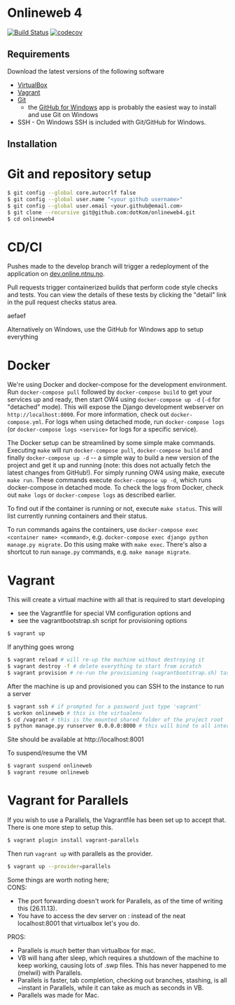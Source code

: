 Onlineweb 4
==========
[![Build Status](https://ci.online.ntnu.no/api/badges/dotKom/onlineweb4/status.svg)](https://ci.online.ntnu.no/dotKom/onlineweb4) [![codecov](https://codecov.io/gh/dotKom/onlineweb4/branch/develop/graph/badge.svg)](https://codecov.io/gh/dotKom/onlineweb4)


Requirements
------------

Download the latest versions of the following software

* [VirtualBox](https://www.virtualbox.org/wiki/Downloads)
* [Vagrant](https://www.vagrantup.com/downloads.html)
* [Git](http://git-scm.com)
    * the [GitHub for Windows](http://windows.github.com/) app is probably the easiest way to install and use Git on Windows
* SSH - On Windows SSH is included with Git/GitHub for Windows.

Installation
------------

# Git and repository setup
```bash
$ git config --global core.autocrlf false
$ git config --global user.name "<your github username>"
$ git config --global user.email <your.github@email.com>
$ git clone --recursive git@github.com:dotKom/onlineweb4.git
$ cd onlineweb4
```


CD/CI
=======

Pushes made to the develop branch will trigger a redeployment of the application on [dev.online.ntnu.no](https://dev.online.ntnu.no).

Pull requests trigger containerized builds that perform code style checks and tests. You can view the details of these tests by clicking the "detail" link in the pull request checks status area.

aefaef

Alternatively on Windows, use the GitHub for Windows app to setup everything

Docker
======

We're using Docker and docker-compose for the development environment. Run `docker-compose pull` followed by `docker-compose build` to get your services up and ready, then start OW4 using `docker-compose up -d` (`-d` for "detached" mode). This will expose the Django development webserver on `http://localhost:8000`. For more information, check out `docker-compose.yml`. For logs when using detached mode, run `docker-compose logs` (or `docker-compose logs <service>` for logs for a specific service).

The Docker setup can be streamlined by some simple make commands. Executing `make` will run `docker-compose pull`, `docker-compose build` and finally `docker-compose up -d` -- a simple way to build a new version of the project and get it up and running (note: this does not actually fetch the latest changes from GitHub!). For simply running OW4 using make, execute `make run`. These commands execute `docker-compose up -d`, which runs docker-compose in detached mode. To check the logs from Docker, check out `make logs` or `docker-compose logs` as described earlier.

To find out if the container is running or not, execute `make status`. This will list currently running containers and their status.

To run commands agains the containers, use `docker-compose exec <container name> <command>`, e.g. `docker-compose exec django python manage.py migrate`. Do this using make with `make exec`. There's also a shortcut to run `manage.py` commands, e.g. `make manage migrate`.

Vagrant
=======

This will create a virtual machine with all that is required to start developing

* see the Vagrantfile for special VM configuration options and
* see the vagrantbootstrap.sh script for provisioning options

```bash
$ vagrant up
```

If anything goes wrong
```bash
$ vagrant reload # will re-up the machine without destroying it
$ vagrant destroy -f # delete everything to start from scratch
$ vagrant provision # re-run the provisioning (vagrantbootstrap.sh) task
```

After the machine is up and provisioned you can SSH to the instance to run a server
```bash
$ vagrant ssh # if prompted for a password just type 'vagrant'
$ workon onlineweb # this is the virtualenv
$ cd /vagrant # this is the mounted shared folder of the project root
$ python manage.py runserver 0.0.0.0:8000 # this will bind to all interfaces on port 8000 (forwarded as 8001)
```

Site should be available at http://localhost:8001

To suspend/resume the VM
```bash
$ vagrant suspend onlineweb
$ vagrant resume onlineweb
```

Vagrant for Parallels
=====================

If you wish to use a Parallels, the Vagrantfile has been set up to accept that. There is one more step to setup this.
```bash
$ vagrant plugin install vagrant-parallels
```

Then run `vagrant up` with parallels as the provider.
```bash
$ vagrant up --provider=parallels
```

Some things are worth noting here;  
CONS:
* The port forwarding doesn't work for Parallels, as of the time of writing this (26.11.13).
* You have to access the dev server on <parallels-ip>:<some port> instead of the neat localhost:8001 that virtualbox let's you do.

PROS:
* Parallels is _much_ better than virtualbox for mac. 
* VB will hang after sleep, which requires a shutdown of the machine to keep working, causing lots of .swp files. This has never happened to me (melwil) with Parallels.
* Parallels is faster, tab completion, checking out branches, stashing, is all ~instant in Parallels, while it can take as much as seconds in VB.
* Parallels was made for Mac.
